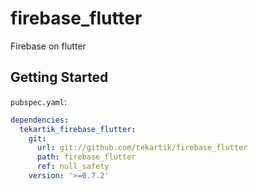 # firebase_flutter

Firebase on flutter

## Getting Started

`pubspec.yaml`:

```yaml
dependencies:
  tekartik_firebase_flutter:
    git:
      url: git://github.com/tekartik/firebase_flutter
      path: firebase_flutter
      ref: null_safety
    version: '>=0.7.2'
```
